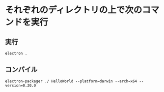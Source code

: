 # それぞれのディレクトリの上で次のコマンドを実行

## 実行

```
electron .
```

## コンパイル

```
electron-packager ./ HelloWorld --platform=darwin --arch=x64 --version=0.30.0
```
